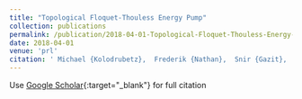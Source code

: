 ```yaml
---
title: "Topological Floquet-Thouless Energy Pump"
collection: publications
permalink: /publication/2018-04-01-Topological-Floquet-Thouless-Energy-Pump
date: 2018-04-01
venue: 'prl'
citation: ' Michael {Kolodrubetz},  Frederik {Nathan},  Snir {Gazit},  Takahiro {Morimoto},  Joel {Moore}, &quot;Topological Floquet-Thouless Energy Pump.&quot; prl, 2018.'
---
```

Use [Google Scholar](https://scholar.google.com/scholar?q=Topological+Floquet+Thouless+Energy+Pump){:target="_blank"} for full citation